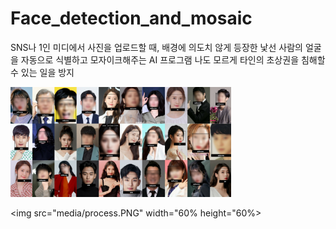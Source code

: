 # Face_detection_and_mosaic

SNS나 1인 미디에서 사진을 업로드할 때, 배경에 의도치 않게 등장한 낯선 사람의 얼굴을 자동으로 식별하고 모자이크해주는 AI 프로그램
나도 모르게 타인의 초상권을 침해할 수 있는 일을 방지

<img src="media/results.png" width="70%" height="70%">

<img src="media/process.PNG" width="60% height="60%>

